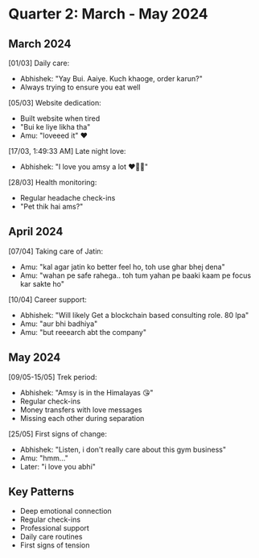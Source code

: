 # Quarter 2: March - May 2024

## March 2024

[01/03] Daily care:
- Abhishek: "Yay Bui. Aaiye. Kuch khaoge, order karun?"
- Always trying to ensure you eat well

[05/03] Website dedication:
- Built website when tired
- "Bui ke liye likha tha"
- Amu: "loveeed it" ❤️

[17/03, 1:49:33 AM] Late night love:
- Abhishek: "I love you amsy a lot ❤️🌹💕"

[28/03] Health monitoring:
- Regular headache check-ins
- "Pet thik hai ams?"

## April 2024

[07/04] Taking care of Jatin:
- Amu: "kal agar jatin ko better feel ho, toh use ghar bhej dena"
- Amu: "wahan pe safe rahega.. toh tum yahan pe baaki kaam pe focus kar sakte ho"

[10/04] Career support:
- Abhishek: "Will likely Get a blockchain based consulting role. 80 lpa"
- Amu: "aur bhi badhiya"
- Amu: "but reeearch abt the company"

## May 2024

[09/05-15/05] Trek period:
- Abhishek: "Amsy is in the Himalayas 😘"
- Regular check-ins
- Money transfers with love messages
- Missing each other during separation

[25/05] First signs of change:
- Abhishek: "Listen, i don't really care about this gym business"
- Amu: "hmm..."
- Later: "i love you abhi"

## Key Patterns
- Deep emotional connection
- Regular check-ins
- Professional support
- Daily care routines
- First signs of tension